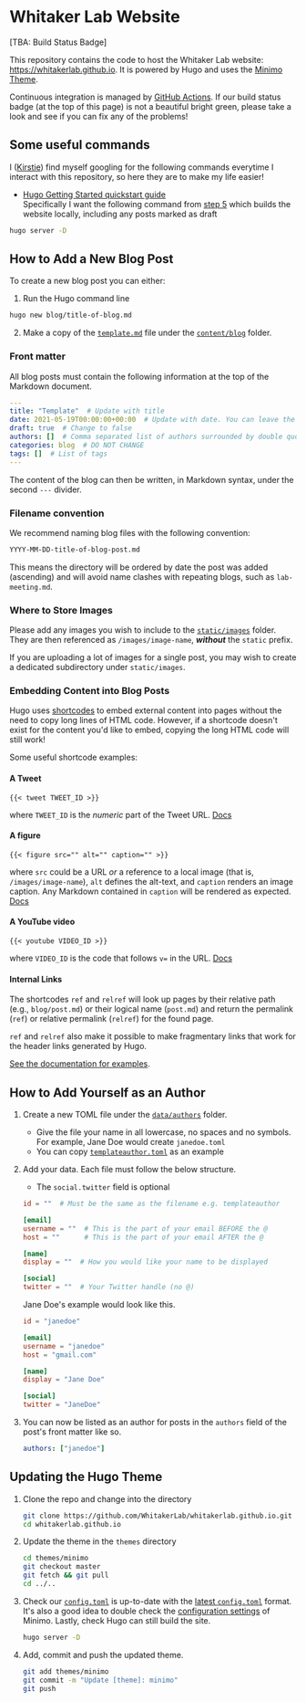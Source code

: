 # Whitaker Lab Website

[TBA: Build Status Badge]

This repository contains the code to host the Whitaker Lab website: <https://whitakerlab.github.io>.
It is powered by Hugo and uses the [Minimo Theme](https://minimo.netlify.app/).

Continuous integration is managed by [GitHub Actions](https://docs.github.com/en/actions).
If our build status badge (at the top of this page) is not a beautiful bright green, please take a look and see if you can fix any of the problems!

## Some useful commands

I ([Kirstie](https://github.com/KirstieJane)) find myself googling for the following commands everytime I interact with this repository, so here they are to make my life easier!

* [Hugo Getting Started quickstart guide](https://gohugo.io/getting-started/quick-start/)<br/>
      Specifically I want the following command from [step 5](https://gohugo.io/getting-started/quick-start/#step-5-start-the-hugo-server) which builds the website locally, including any posts marked as draft<br/>

```bash
hugo server -D
```

## How to Add a New Blog Post

To create a new blog post you can either:

1. Run the Hugo command line

```bash
hugo new blog/title-of-blog.md
```

2. Make a copy of the [`template.md`](content/blog/template.md) file under the [`content/blog`](/content/blog) folder.

### Front matter

All blog posts must contain the following information at the top of the Markdown document.

```yaml
---
title: "Template"  # Update with title
date: 2021-05-19T00:00:00+00:00  # Update with date. You can leave the time as 0's if unsure.
draft: true  # Change to false
authors: []  # Comma separated list of authors surrounded by double quotes. E.g. ["kirstiewhitaker", "janedoe"]
categories: blog  # DO NOT CHANGE
tags: []  # List of tags
---
```

The content of the blog can then be written, in Markdown syntax, under the second `---` divider.

### Filename convention

We recommend naming blog files with the following convention:

```bash
YYYY-MM-DD-title-of-blog-post.md
```

This means the directory will be ordered by date the post was added (ascending) and will avoid name clashes with repeating blogs, such as `lab-meeting.md`.

### Where to Store Images

Please add any images you wish to include to the [`static/images`](/static/images) folder.
They are then referenced as `/images/image-name`, _**without**_ the `static` prefix.

If you are uploading a lot of images for a single post, you may wish to create a dedicated subdirectory under `static/images`.

### Embedding Content into Blog Posts

Hugo uses [shortcodes](https://gohugo.io/content-management/shortcodes/) to embed external content into pages without the need to copy long lines of HTML code.
However, if a shortcode doesn't exist for the content you'd like to embed, copying the long HTML code will still work!

Some useful shortcode examples:

#### A Tweet

```
{{< tweet TWEET_ID >}}
```

where `TWEET_ID` is the _numeric_ part of the Tweet URL.
[Docs](https://gohugo.io/content-management/shortcodes/#tweet)

#### A figure

```
{{< figure src="" alt="" caption="" >}}
```

where `src` could be a URL _or_ a reference to a local image (that is, `/images/image-name`), `alt` defines the alt-text, and `caption` renders an image caption.
Any Markdown contained in `caption` will be rendered as expected.
[Docs](https://gohugo.io/content-management/shortcodes/#figure)

#### A YouTube video

```
{{< youtube VIDEO_ID >}}
```

where `VIDEO_ID` is the code that follows `v=` in the URL.
[Docs](https://gohugo.io/content-management/shortcodes/#youtube)

#### Internal Links

The shortcodes `ref` and `relref` will look up pages by their relative path (e.g., `blog/post.md`) or their logical name (`post.md`) and return the permalink (`ref`) or relative permalink (`relref`) for the found page.

`ref` and `relref` also make it possible to make fragmentary links that work for the header links generated by Hugo.

[See the documentation for examples](https://gohugo.io/content-management/shortcodes/#ref-and-relref).

## How to Add Yourself as an Author

1. Create a new TOML file under the [`data/authors`](/data/authors) folder.
   - Give the file your name in all lowercase, no spaces and no symbols.
     For example, Jane Doe would create `janedoe.toml`
   - You can copy [`templateauthor.toml`](data/authors/templateauthor.toml) as an example
2. Add your data.
   Each file must follow the below structure.
   - The `social.twitter` field is optional

   ```toml
   id = ""  # Must be the same as the filename e.g. templateauthor

   [email]
   username = ""  # This is the part of your email BEFORE the @
   host = ""      # This is the part of your email AFTER the @

   [name]
   display = ""  # How you would like your name to be displayed

   [social]
   twitter = ""  # Your Twitter handle (no @)
   ```

   Jane Doe's example would look like this.

   ```toml
   id = "janedoe"

   [email]
   username = "janedoe"
   host = "gmail.com"

   [name]
   display = "Jane Doe"

   [social]
   twitter = "JaneDoe"
   ```

3. You can now be listed as an author for posts in the `authors` field of the post's front matter like so.

   ```yaml
   authors: ["janedoe"]
   ```

## Updating the Hugo Theme

1. Clone the repo and change into the directory

   ```bash
   git clone https://github.com/WhitakerLab/whitakerlab.github.io.git
   cd whitakerlab.github.io
   ```

2. Update the theme in the `themes` directory

   ```bash
   cd themes/minimo
   git checkout master
   git fetch && git pull
   cd ../..
   ```

3. Check our [`config.toml`](config.toml) is up-to-date with the [latest `config.toml`](https://minimo.netlify.app/docs/config-file/) format.
   It's also a good idea to double check the [configuration settings](https://minimo.netlify.app/docs/installation/#configuration-for-minimo) of Minimo.
   Lastly, check Hugo can still build the site.

   ```bash
   hugo server -D
   ```

4. Add, commit and push the updated theme.

   ```bash
   git add themes/minimo
   git commit -m "Update [theme]: minimo"
   git push
   ```
